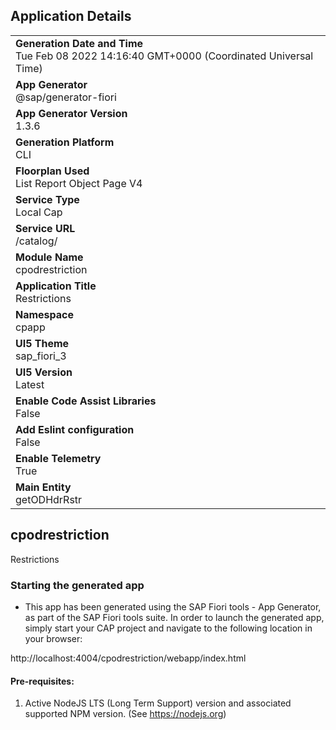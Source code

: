 ## Application Details
|               |
| ------------- |
|**Generation Date and Time**<br>Tue Feb 08 2022 14:16:40 GMT+0000 (Coordinated Universal Time)|
|**App Generator**<br>@sap/generator-fiori|
|**App Generator Version**<br>1.3.6|
|**Generation Platform**<br>CLI|
|**Floorplan Used**<br>List Report Object Page V4|
|**Service Type**<br>Local Cap|
|**Service URL**<br>/catalog/
|**Module Name**<br>cpodrestriction|
|**Application Title**<br>Restrictions|
|**Namespace**<br>cpapp|
|**UI5 Theme**<br>sap_fiori_3|
|**UI5 Version**<br>Latest|
|**Enable Code Assist Libraries**<br>False|
|**Add Eslint configuration**<br>False|
|**Enable Telemetry**<br>True|
|**Main Entity**<br>getODHdrRstr|

## cpodrestriction

Restrictions

### Starting the generated app

-   This app has been generated using the SAP Fiori tools - App Generator, as part of the SAP Fiori tools suite.  In order to launch the generated app, simply start your CAP project and navigate to the following location in your browser:

http://localhost:4004/cpodrestriction/webapp/index.html

#### Pre-requisites:

1. Active NodeJS LTS (Long Term Support) version and associated supported NPM version.  (See https://nodejs.org)


